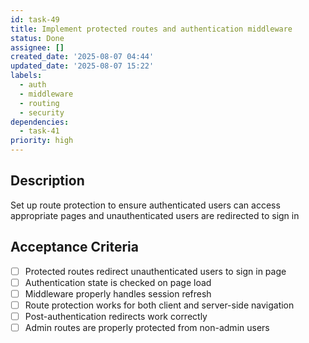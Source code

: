 ```yaml
---
id: task-49
title: Implement protected routes and authentication middleware
status: Done
assignee: []
created_date: '2025-08-07 04:44'
updated_date: '2025-08-07 15:22'
labels:
  - auth
  - middleware
  - routing
  - security
dependencies:
  - task-41
priority: high
---
```


## Description

Set up route protection to ensure authenticated users can access appropriate pages and unauthenticated users are redirected to sign in

## Acceptance Criteria

- [ ] Protected routes redirect unauthenticated users to sign in page
- [ ] Authentication state is checked on page load
- [ ] Middleware properly handles session refresh
- [ ] Route protection works for both client and server-side navigation
- [ ] Post-authentication redirects work correctly
- [ ] Admin routes are properly protected from non-admin users
